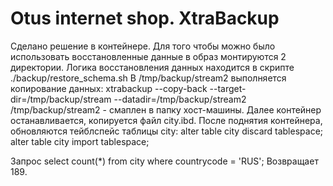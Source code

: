 # Otus internet shop. XtraBackup

Сделано решение в контейнере. Для того чтобы можно было использовать восстановленные данные в образ монтируются
2 директории. Логика восстановления данных находится в скрипте ./backup/restore_schema.sh
В /tmp/backup/stream2 выполняется копирование данных: 
xtrabackup --copy-back --target-dir=/tmp/backup/stream --datadir=/tmp/backup/stream2
/tmp/backup/stream2 - смаплен в папку хост-машины.
Далее контейнер останавливается, копируется файл city.ibd.
После поднятия контейнера, обновляются тейблспейс таблицы city:
alter table city discard tablespace;
alter table city import tablespace;

Запрос select count(*) from city where countrycode = 'RUS';
Возвращает 189.